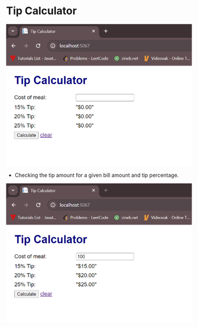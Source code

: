 # Tip Calculator

![alt text](image.png)

- Checking the tip amount for a given bill amount and tip percentage.

![alt text](image-1.png)